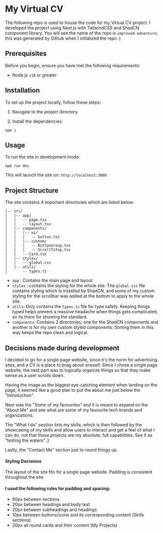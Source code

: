 # My Virtual CV

The following repo is used to house the code for my Virtual CV project. I developed the project using Next.js with TailwindCSS and ShadCN component library. You will see the name of the repo is `improved-adventure`; this was generated by Github when I initialized the repo :)

## Prerequisites

Before you begin, ensure you have met the following requirements:
- Node.js `v18` or greater

## Installation

To set up the project locally, follow these steps:

1. Navigate to the project directory.

2. Install the dependencies:

```
npm i
```

## Usage
To run the site in development mode:
```
npm run dev
```

This will launch the site on: `http://localhost:3000`

## Project Structure

The site contains 4 important directories which are listed below:

```text
|-- src/
|   |-- app/
|   |   -- page.tsx
|   |   -- layout.tsx
|   |-- components/
|   |   |-- ui/
|   |   |   -- button.tsx
|   |   |-- custom/
|   |   |   -- ButtonGroup.tsx
|   |   |   -- ScrollToTop.tsx
|   |   -- Card.tsx
|   |-- styles/
|   |   -- global.css
|   |-- utils/
|       -- types.ts
```

- `app` : Contains the main page and layout.
- `styles` : contains the styling for the whole site. The `global.css` file contains styling which is installed by ShadCN, and some of my custom styling for the scrollbar was added at the bottom to apply to the whole site.
- `utils`: Only contains the `types.ts` file for type safety. Keeping things typed helps prevent a massive headache when things gets complicated, so its there for showing the standard.
- `components`: Contains 2 directories, one for the ShadCN components and another is for my own custom styled components. Sorting them in this way keeps the repo clean and logical.

## Decisions made during development

I decided to go for a single page website, since it's the norm for advertising sites, and a CV is a place to brag about oneself. Since I chose a single page website, the next part was to logically organize things so that they make sense as a user scrolls down.

Having the image as the biggest eye-catching element when landing on the page, it seemed like a good plan to put the about me just below the "Introduction".

Next was the "Some of my favourites" and it is meant to expand on the "About Me" and see what are some of my favourite tech brands and organizations.

The "What I do" section lists my skills, which is then followed by the showcasing of my skills and allow users to interact and get a feel of what I can do, not that those projects are my absolute, full capabilities. See it as "testing the waters" ;)

Lastly, the "Contact Me" section just to round things up.

#### Styling Decisions

The layout of the site fits for a single page website. Padding is consistent throughout the site.

#### I used the following rules for padding and spacing:

- 60px between sections
- 20px between headings and body text
- 20px between subheadings and headings
- 10px between buttons/icons and its corresponding content (Skills sections)
- 20px all round cards and their content (My Projects)
